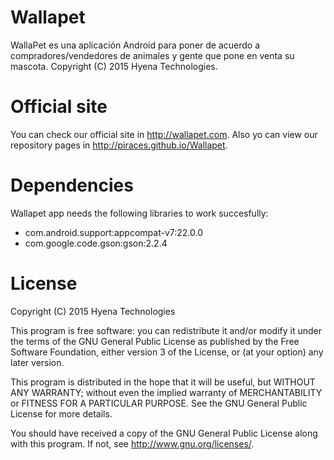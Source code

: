 # Wallapet
WallaPet es una aplicación Android para poner de acuerdo a compradores/vendedores de animales
y gente que pone en venta su mascota. 
Copyright (C) 2015 Hyena Technologies.

# Official site
You can check our official site in http://wallapet.com.
Also yo can view our repository pages in http://piraces.github.io/Wallapet.

# Dependencies
Wallapet app needs the following libraries to work succesfully:
- com.android.support:appcompat-v7:22.0.0
- com.google.code.gson:gson:2.2.4

# License
Copyright (C) 2015 Hyena Technologies

This program is free software: you can redistribute it and/or modify
it under the terms of the GNU General Public License as published by
the Free Software Foundation, either version 3 of the License, or
(at your option) any later version.

This program is distributed in the hope that it will be useful,
but WITHOUT ANY WARRANTY; without even the implied warranty of
MERCHANTABILITY or FITNESS FOR A PARTICULAR PURPOSE.  See the
GNU General Public License for more details.

You should have received a copy of the GNU General Public License
along with this program.  If not, see <http://www.gnu.org/licenses/>.
